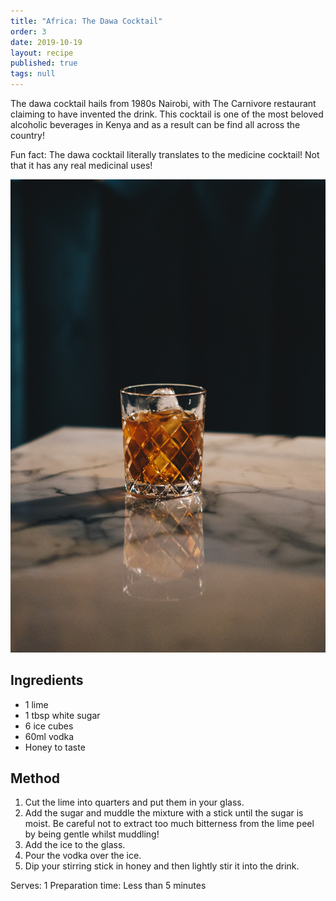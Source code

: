 ```yaml
---
title: "Africa: The Dawa Cocktail"
order: 3
date: 2019-10-19
layout: recipe
published: true
tags: null
---
```

The dawa cocktail hails from 1980s Nairobi, with The Carnivore restaurant claiming to have invented the drink. This cocktail is one of the most beloved alcoholic beverages in Kenya and as a result can be find all across the country!

Fun fact: The dawa cocktail literally translates to the medicine cocktail! Not that it has any real medicinal uses!

![](../uploads/ambitious-creative-co-rick-barrett-uyf3tal_kxw-unsplash.jpg)

## Ingredients

* 1 lime
* 1 tbsp white sugar
* 6 ice cubes
* 60ml vodka
* Honey to taste

## Method

1. Cut the lime into quarters and put them in your glass. 
2. Add the sugar and muddle the mixture with a stick until the sugar is moist. Be careful not to extract too much bitterness from the lime peel by being gentle whilst muddling!
3. Add the ice to the glass. 
4. Pour the vodka over the ice.
5. Dip your stirring stick in honey and then lightly stir it into the drink.

Serves: 1
Preparation time: Less than 5 minutes